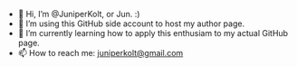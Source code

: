 - 👋 Hi, I’m @JuniperKolt, or Jun. :)
- 👀 I’m using this GitHub side account to host my author page.
- 🌱 I’m currently learning how to apply this enthusiam to my actual GitHub page.
- 📫 How to reach me: juniperkolt@gmail.com

<!---
JuniperKolt/JuniperKolt is a ✨ special ✨ repository because its `README.md` (this file) appears on your GitHub profile.
You can click the Preview link to take a look at your changes.
--->
